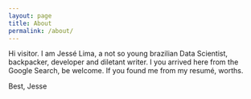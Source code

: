 ```yaml
---
layout: page
title: About
permalink: /about/
---
```


Hi visitor. I am Jessé Lima, a not so young brazilian Data Scientist, backpacker, developer and diletant writer. I you arrived here from the Google Search, be welcome. If you found me from my resumé, worths.


Best,
Jesse
